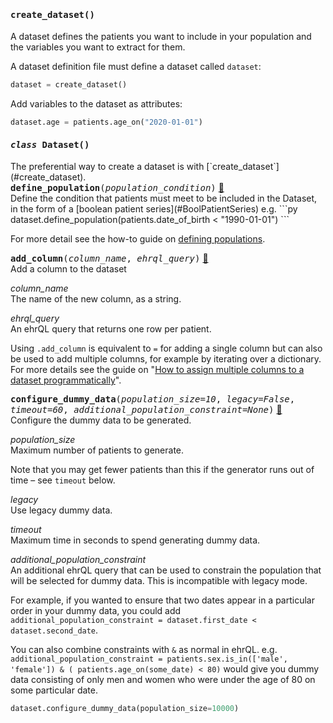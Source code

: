 
<h4 class="attr-heading" id="create_dataset" data-toc-label="create_dataset" markdown>
  <tt><strong>create_dataset</strong>()</tt>
</h4>
<div markdown="block" class="indent">
A dataset defines the patients you want to include in your population and the
variables you want to extract for them.

A dataset definition file must define a dataset called `dataset`:

```py
dataset = create_dataset()
```

Add variables to the dataset as attributes:

```py
dataset.age = patients.age_on("2020-01-01")
```
</div>


<h4 class="attr-heading" id="Dataset" data-toc-label="Dataset" markdown>
  <tt><em>class</em> <strong>Dataset</strong>()</tt>
</h4>

<div markdown="block" class="indent">
The preferential way to create a dataset is with [`create_dataset`](#create_dataset).
<div class="attr-heading" id="Dataset.define_population">
  <tt><strong>define_population</strong>(<em>population_condition</em>)</tt>
  <a class="headerlink" href="#Dataset.define_population" title="Permanent link">🔗</a>
</div>
<div markdown="block" class="indent">
Define the condition that patients must meet to be included in the Dataset, in
the form of a [boolean patient series](#BoolPatientSeries) e.g.
```py
dataset.define_population(patients.date_of_birth < "1990-01-01")
```

For more detail see the how-to guide on [defining
populations](../how-to/define-population.md).
</div>

<div class="attr-heading" id="Dataset.add_column">
  <tt><strong>add_column</strong>(<em>column_name</em>, <em>ehrql_query</em>)</tt>
  <a class="headerlink" href="#Dataset.add_column" title="Permanent link">🔗</a>
</div>
<div markdown="block" class="indent">
Add a column to the dataset

_column_name_<br>
The name of the new column, as a string.

_ehrql_query_<br>
An ehrQL query that returns one row per patient.

Using `.add_column` is equivalent to `=` for adding a single column
but can also be used to add multiple columns, for example by iterating
over a dictionary. For more details see the guide on
"[How to assign multiple columns to a dataset programmatically](../how-to/assign-multiple-columns.md)".
</div>

<div class="attr-heading" id="Dataset.configure_dummy_data">
  <tt><strong>configure_dummy_data</strong>(<em>population_size=10</em>, <em>legacy=False</em>, <em>timeout=60</em>, <em>additional_population_constraint=None</em>)</tt>
  <a class="headerlink" href="#Dataset.configure_dummy_data" title="Permanent link">🔗</a>
</div>
<div markdown="block" class="indent">
Configure the dummy data to be generated.

_population_size_<br>
Maximum number of patients to generate.

Note that you may get fewer patients than this if the generator runs out of time
– see `timeout` below.

_legacy_<br>
Use legacy dummy data.

_timeout_<br>
Maximum time in seconds to spend generating dummy data.

_additional_population_constraint_<br>
An additional ehrQL query that can be used to constrain the population that will
be selected for dummy data. This is incompatible with legacy mode.

For example, if you wanted to ensure that two dates appear in a particular order in your
dummy data, you could add ``additional_population_constraint = dataset.first_date <
dataset.second_date``.

You can also combine constraints with ``&`` as normal in ehrQL.
e.g. ``additional_population_constraint = patients.sex.is_in(['male', 'female']) & (
patients.age_on(some_date) < 80)`` would give you dummy data consisting of only men
and women who were under the age of 80 on some particular date.

```py
dataset.configure_dummy_data(population_size=10000)
```
</div>

</div>
